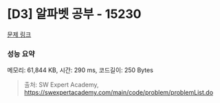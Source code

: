 # [D3] 알파벳 공부 - 15230 

[문제 링크](https://swexpertacademy.com/main/code/problem/problemDetail.do?contestProbId=AYLnMQT6vPADFATf) 

### 성능 요약

메모리: 61,844 KB, 시간: 290 ms, 코드길이: 250 Bytes



> 출처: SW Expert Academy, https://swexpertacademy.com/main/code/problem/problemList.do